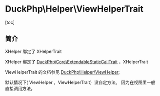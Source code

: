 # DuckPhp\Helper\ViewHelperTrait
[toc]

## 简介

XHelper 绑定了 XHelperTrait

XHelper 绑定了 [DuckPhp\Core\ExtendableStaticCallTrait](Core-ExtendableStaticCallTrait.md) ，XHelperTrait


ViewHelperTrait 的文档参见 [DuckPhp\Helper\ViewHelper](Helper-ViewHelper.md);

默认情况下( ViewHelper ，ViewHelperTrait）没自定方法。 因为在视图里一般直接调用方法。
